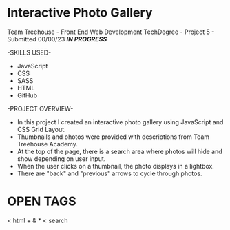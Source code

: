 # Interactive Photo Gallery

Team Treehouse - Front End Web Development TechDegree - Project 5
    - Submitted 00/00/23 ***IN PROGRESS***

-SKILLS USED-
* JavaScript
* CSS
* SASS
* HTML
* GitHub

-PROJECT OVERVIEW-
* In this project I created an interactive photo gallery using JavaScript and CSS Grid Layout. 
* Thumbnails and photos were provided with descriptions from Team Treehouse Academy. 
* At the top of the page, there is a search area where photos will hide and show depending on user input. 
* When the user clicks on a thumbnail, the photo displays in a lightbox. 
* There are "back" and "previous" arrows to cycle through photos.


# OPEN TAGS
< html + & *
< search
